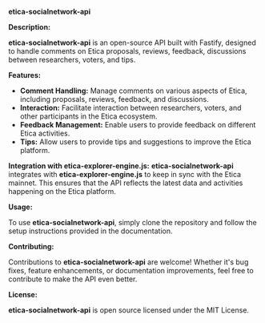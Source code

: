 **etica-socialnetwork-api**

**Description:**

**etica-socialnetwork-api** is an open-source API built with Fastify, designed to handle comments on Etica proposals, reviews, feedback, discussions between researchers, voters, and tips. 

**Features:**
- **Comment Handling:** Manage comments on various aspects of Etica, including proposals, reviews, feedback, and discussions.
- **Interaction:** Facilitate interaction between researchers, voters, and other participants in the Etica ecosystem.
- **Feedback Management:** Enable users to provide feedback on different Etica activities.
- **Tips:** Allow users to provide tips and suggestions to improve the Etica platform.

**Integration with etica-explorer-engine.js:**
**etica-socialnetwork-api** integrates with **etica-explorer-engine.js** to keep in sync with the Etica mainnet. This ensures that the API reflects the latest data and activities happening on the Etica platform.

**Usage:**

To use **etica-socialnetwork-api**, simply clone the repository and follow the setup instructions provided in the documentation.

**Contributing:**

Contributions to **etica-socialnetwork-api** are welcome! Whether it's bug fixes, feature enhancements, or documentation improvements, feel free to contribute to make the API even better.

**License:**

**etica-socialnetwork-api** is open source licensed under the MIT License.
